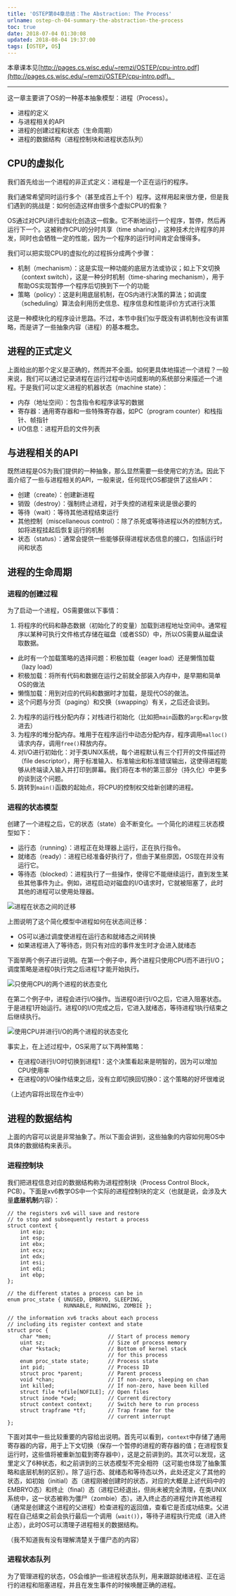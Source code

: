 ```yaml
---
title: 'OSTEP第04章总结：The Abstraction: The Process'
urlname: ostep-ch-04-summary-the-abstraction-the-process
toc: true
date: 2018-07-04 01:30:08
updated: 2018-08-04 19:37:00
tags: [OSTEP, OS]
---
```


本章课本见[http://pages.cs.wisc.edu/~remzi/OSTEP/cpu-intro.pdf](http://pages.cs.wisc.edu/~remzi/OSTEP/cpu-intro.pdf)。

---

这一章主要讲了OS的一种基本抽象模型：进程（Process）。
* 进程的定义
* 与进程相关的API
* 进程的创建过程和状态（生命周期）
* 进程的数据结构（进程控制块和进程状态队列）

## CPU的虚拟化
我们首先给出一个进程的非正式定义：进程是一个正在运行的程序。

我们通常希望同时运行多个（甚至成百上千个）程序。这样用起来很方便，但是我们遇到的挑战是：如何创造这样由很多个虚拟CPU的假象？

OS通过对CPU进行虚拟化创造这一假象。它不断地运行一个程序，暂停，然后再运行下一个。这被称作CPU的分时共享（time sharing），这种技术允许程序的并发，同时也会牺牲一定的性能，因为一个程序的运行时间肯定会慢得多。

我们可以把实现CPU的虚拟化的过程拆分成两个步骤：

* 机制（mechanism）：这是实现一种功能的底层方法或协议；如上下文切换（context switch），这是一种分时机制（time-sharing mechanism），用于帮助OS实现暂停一个程序后切换到下一个的功能
* 策略（policy）：这是利用底层机制，在OS内进行决策的算法；如调度（scheduling）算法会利用历史信息、程序信息和性能评价方式进行决策

这是一种模块化的程序设计思路。不过，本节中我们似乎既没有讲机制也没有讲策略，而是讲了一些抽象内容（进程）的基本概念。

## 进程的正式定义
上面给出的那个定义是正确的，然而并不全面。如何更具体地描述一个进程？一般来说，我们可以通过记录进程在运行过程中访问或影响的系统部分来描述一个进程。于是我们可以定义进程的机器状态（machine state）：

* 内存（地址空间）：包含指令和程序读写的数据
* 寄存器：通用寄存器和一些特殊寄存器，如PC（program counter）和栈指针、帧指针
* I/O信息：进程开启的文件列表

## 与进程相关的API
既然进程是OS为我们提供的一种抽象，那么显然需要一些使用它的方法。因此下面介绍了一些与进程相关的API，一般来说，任何现代OS都提供了这些API：

* 创建（create）：创建新进程
* 销毁（destroy）：强制终止进程，对于失控的进程来说是很必要的
* 等待（wait）：等待其他进程结束运行
* 其他控制（miscellaneous control）：除了杀死或等待进程以外的控制方式，如将进程挂起后恢复运行的机制
* 状态（status）：通常会提供一些能够获得进程状态信息的接口，包括运行时间和状态

## 进程的生命周期

### 进程的创建过程

为了启动一个进程，OS需要做以下事情：

1. 将程序的代码和静态数据（初始化了的变量）加载到进程地址空间中。通常程序以某种可执行文件格式存储在磁盘（或者SSD）中，所以OS需要从磁盘读取数据。
  * 此时有一个加载策略的选择问题：积极加载（eager load）还是懒惰加载（lazy load）
  * 积极加载：将所有代码和数据在运行之前就全部装入内存中，是早期和简单OS的做法
  * 懒惰加载：用到对应的代码和数据时才加载，是现代OS的做法。
  * 这个问题与分页（paging）和交换（swapping）有关，之后还会谈到。
2. 为程序的运行栈分配内存；对栈进行初始化（比如把`main`函数的`argc`和`argv`放进去）
3. 为程序的堆分配内存。堆用于在程序运行中动态分配内存，程序调用`malloc()`请求内存，调用`free()`释放内存。
4. 对I/O进行初始化：对于类UNIX系统，每个进程默认有三个打开的文件描述符（file descriptor），用于标准输入、标准输出和标准错误输出，这使得进程能够从终端读入输入并打印到屏幕。我们将在本书的第三部分（持久化）中更多的谈到这个问题。
5. 跳转到`main()`函数的起始点，将CPU的控制权交给新创建的进程。

### 进程的状态模型

创建了一个进程之后，它的状态（state）会不断变化。一个简化的进程三状态模型如下：

* 运行态（running）：进程正在处理器上运行，正在执行指令。
* 就绪态（ready）：进程已经准备好执行了，但由于某些原因，OS现在并没有运行它。
* 等待态（blocked）：进程执行了一些操作，使得它不能继续运行，直到发生某些其他事件为止。例如，进程启动对磁盘的I/O请求时，它就被阻塞了，此时其他的进程可以使用处理器。

![进程在状态之间的迁移](fig4-2_process-state-transitins.png)

上图说明了这个简化模型中进程如何在状态间迁移：

* OS可以通过调度使进程在运行态和就绪态之间转换
* 如果进程进入了等待态，则只有对应的事件发生时才会进入就绪态

下面举两个例子进行说明。在第一个例子中，两个进程只使用CPU而不进行I/O；调度策略是进程0执行完之后进程1才能开始执行。

![只使用CPU的两个进程的状态变化](fig4-3_tracing-process-state-cpu-only.png)

在第二个例子中，进程会进行I/O操作。当进程0进行I/O之后，它进入阻塞状态。于是进程1开始运行。进程0的I/O完成之后，它进入就绪态，等待进程1执行结束之后继续执行。

![使用CPU并进行I/O的两个进程的状态变化](fig4-4_tracing-process-state-cpu-and-io.png)

事实上，在上述过程中，OS采用了以下两种策略：
* 在进程0进行I/O时切换到进程1：这个决策看起来是明智的，因为可以增加CPU使用率
* 在进程0的I/O操作结束之后，没有立即切换回切换0：这个策略的好坏很难说

（上述内容将出现在作业中）

## 进程的数据结构
上面的内容可以说是非常抽象了。所以下面会讲到，这些抽象的内容如何用OS中具体的数据结构来表示。

### 进程控制块
我们把进程信息对应的数据结构称为进程控制块（Process Control Block，PCB）。下面是xv6教学OS中一个实际的进程控制块的定义（也就是说，会涉及大量**底层机制**内容）：

```
// the registers xv6 will save and restore
// to stop and subsequently restart a process
struct context {
    int eip;
    int esp;
    int ebx;
    int ecx;
    int edx;
    int esi;
    int edi;
    int ebp;
};

// the different states a process can be in
enum proc_state { UNUSED, EMBRYO, SLEEPING,
                  RUNNABLE, RUNNING, ZOMBIE };

// the information xv6 tracks about each process
// including its register context and state
struct proc {
    char *mem;                  // Start of process memory
    uint sz;                    // Size of process memory
    char *kstack;               // Bottom of kernel stack
                                // for this process
    enum proc_state state;      // Process state
    int pid;                    // Process ID
    struct proc *parent;        // Parent process
    void *chan;                 // If non-zero, sleeping on chan
    int killed;                 // If non-zero, have been killed
    struct file *ofile[NOFILE]; // Open files
    struct inode *cwd;          // Current directory
    struct context context;     // Switch here to run process
    struct trapframe *tf;       // Trap frame for the
                                // current interrupt
};
```

下面对其中一些比较重要的内容给出说明。首先可以看到，`context`中存储了通用寄存器的内容，用于上下文切换（保存一个暂停的进程的寄存器的值；在进程恢复运行时，这些值将被重新加载到寄存器中），这是之前讲到的。其次可以发现，这里定义了6种状态，和之前讲到的三状态模型不完全相符（这可能也体现了抽象策略和底层机制的区别）。除了运行态、就绪态和等待态以外，此处还定义了其他的状态，如初始（initial）态（进程刚被创建时的状态，对应的大概是上述代码中的EMBRYO态）和终止（final）态（进程已经退出，但尚未被完全清理，在类UNIX系统中，这一状态被称为僵尸（zombie）态）。进入终止态的进程允许其他进程（通常是创建这个进程的父进程）检查进程的返回值，查看它是否成功结束。父进程在自己结束之前会执行最后一个调用（`wait()`），等待子进程执行完成（进入终止态），此时OS可以清理子进程相关的数据结构。

（我不知道我有没有理解清楚关于僵尸态的内容）

### 进程状态队列
为了管理进程的状态，OS会维护一些进程状态队列，用来跟踪就绪进程、正在运行的进程和阻塞进程，并且在发生事件的时候唤醒正确的进程。
